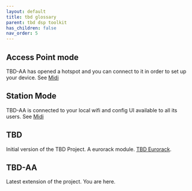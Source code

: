 ```yaml
---
layout: default
title: tbd glossary
parent: tbd dsp toolkit
has_children: false
nav_order: 5
---
```



## Access Point mode

TBD-AA has opened a hotspot and you can connect to it in order to set up your device. See [Midi](./midi.md)


## Station Mode

TBD-AA is connected to your local wifi and config UI available to all its users. See [Midi](./midi.md)

## TBD

Initial version of the TBD Project. A eurorack module. [TBD Eurorack](https://instrumentsofthings.com/products/tbd). 

## TBD-AA

Latest extension of the project. You are here. 


